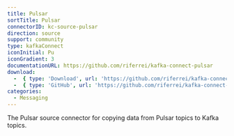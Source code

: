 ```yaml
---
title: Pulsar
sortTitle: Pulsar
connectorID: kc-source-pulsar
direction: source
support: community
type: kafkaConnect
iconInitial: Pu
iconGradient: 3
documentationURL: https://github.com/riferrei/kafka-connect-pulsar
download:
  -  { type: 'Download', url: 'https://github.com/riferrei/kafka-connect-pulsar/releases' }
  -  { type: 'GitHub', url: 'https://github.com/riferrei/kafka-connect-pulsar' }
categories:
  - Messaging
---
```

The Pulsar source connector for copying data from Pulsar topics to Kafka topics.
